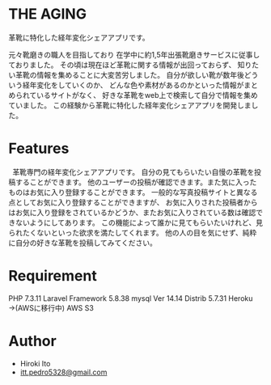 # THE AGING

革靴に特化した経年変化シェアアプリです。

元々靴磨きの職人を目指しており
在学中に約1,5年出張靴磨きサービスに従事しておりました。
その頃は現在ほど革靴に関する情報が出回っておらず、
知りたい革靴の情報を集めることに大変苦労しました。
自分が欲しい靴が数年後どういう経年変化をしていくのか、
どんな色や素材があるのかといった情報がまとめられているサイトがなく、
好きな革靴をweb上で検索して自分で情報を集めていました。
この経験から革靴に特化した経年変化シェアアプリを開発しました。
 
# Features
 
革靴専門の経年変化シェアアプリです。
自分の見てもらいたい自慢の革靴を投稿することができます。
他のユーザーの投稿が確認できます。また気に入ったものはお気に入り登録することができます。
一般的な写真投稿サイトと異なる点としてお気に入り登録することができますが、
お気に入りされた投稿者からはお気に入り登録をされているかどうか、またお気に入りされている数は確認できないようにしてあります。
この機能によって誰かに見てもらいたいけれど、見られたくないといった欲求を満たしてくれます。
他の人の目を気にせず、純粋に自分の好きな革靴を投稿してみてください。

# Requirement

PHP 7.3.11
Laravel Framework 5.8.38
mysql Ver 14.14 Distrib 5.7.31
Heroku
→(AWSに移行中)
AWS S3
 
# Author

* Hiroki Ito
* itt.pedro5328@gmail.com
